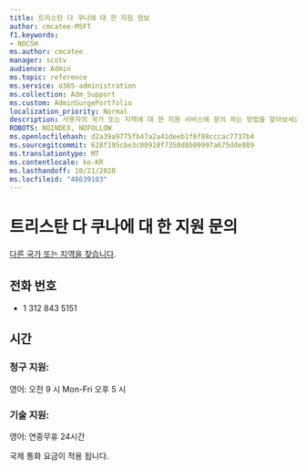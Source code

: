```yaml
---
title: 트리스탄 다 쿠나에 대 한 지원 정보
author: cmcatee-MSFT
f1.keywords:
- NOCSH
ms.author: cmcatee
manager: scotv
audience: Admin
ms.topic: reference
ms.service: o365-administration
ms.collection: Adm_Support
ms.custom: AdminSurgePortfolio
localization_priority: Normal
description: 사용자의 국가 또는 지역에 대 한 지원 서비스에 문의 하는 방법을 알아보세요.
ROBOTS: NOINDEX, NOFOLLOW
ms.openlocfilehash: d2a39a9775fb47a2a41deeb1f6f88cccac7737b4
ms.sourcegitcommit: 628f195cbe3c00910f7350d8b09997a675dde989
ms.translationtype: MT
ms.contentlocale: ko-KR
ms.lasthandoff: 10/21/2020
ms.locfileid: "48639103"
---
```

# <a name="contact-support-for-tristan-da-cunha"></a>트리스탄 다 쿠나에 대 한 지원 문의

[다른 국가 또는 지역을 찾습니다](../contact-support-for-business-products.md).

## <a name="phone-number"></a>전화 번호
+ 1 312 843 5151

## <a name="hours"></a>시간
### <a name="billing-support"></a>청구 지원:

영어: 오전 9 시 Mon-Fri 오후 5 시

### <a name="technical-support"></a>기술 지원:

영어: 연중무휴 24시간

국제 통화 요금이 적용 됩니다.
